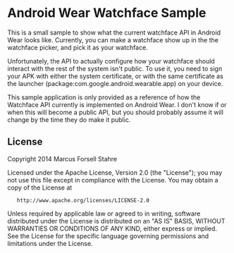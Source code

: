 Android Wear Watchface Sample
=============================

This is a small sample to show what the current watchface API in Android Wear looks like. Currently,
you can make a watchface show up in the the watchface picker, and pick it as your watchface.

Unfortunately, the API to actually configure how your watchface should interact with the rest of the
system isn't public. To use it, you need to sign your APK with either the system certificate, or
with the same certificate as the launcher (package:com.google.android.wearable.app) on your device.

This sample application is only provided as a reference of how the Watchface API currently is
implemented on Android Wear. I don't know if or when this will become a public API, but you should
probably assume it will change by the time they do make it public.

License
-------

   Copyright 2014 Marcus Forsell Stahre

   Licensed under the Apache License, Version 2.0 (the "License");
   you may not use this file except in compliance with the License.
   You may obtain a copy of the License at

       http://www.apache.org/licenses/LICENSE-2.0

   Unless required by applicable law or agreed to in writing, software
   distributed under the License is distributed on an "AS IS" BASIS,
   WITHOUT WARRANTIES OR CONDITIONS OF ANY KIND, either express or implied.
   See the License for the specific language governing permissions and
   limitations under the License.
